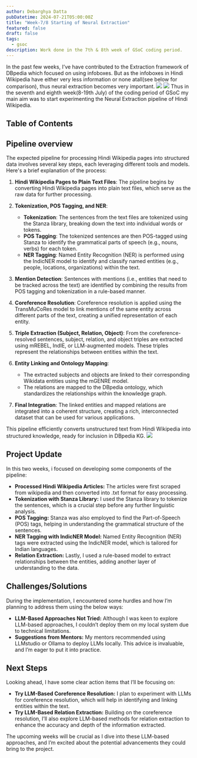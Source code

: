 ```yaml
---
author: Debarghya Datta
pubDatetime: 2024-07-21T05:00:00Z
title: "Week-7/8 Starting of Neural Extraction"
featured: false
draft: false
tags:
  - gsoc
description: Work done in the 7th & 8th week of GSoC coding period.
---
```


In the past few weeks, I’ve have contributed to the Extraction framework of DBpedia which focused on using infoboxes. But as the infoboxes in Hindi Wikipedia have either very less information or none atall(see below for comparison), thus neural extraction becomes very important.
![](@assets/images/week_7_8/hi_wiki.png)
![](@assets/images/week_7_8/en_wiki.png)
Thus in the seventh and eighth week(8-19th July) of the coding period of GSoC my main aim was to start experimenting the Neural Extraction pipeline of Hindi Wikipedia.

## Table of Contents

## Pipeline overview

The expected pipeline for processing Hindi Wikipedia pages into structured data involves several key steps, each leveraging different tools and models. Here's a brief explanation of the process:

1. **Hindi Wikipedia Pages to Plain Text Files**: The pipeline begins by converting Hindi Wikipedia pages into plain text files, which serve as the raw data for further processing.

2. **Tokenization, POS Tagging, and NER**:

   - **Tokenization**: The sentences from the text files are tokenized using the Stanza library, breaking down the text into individual words or tokens.
   - **POS Tagging**: The tokenized sentences are then POS-tagged using Stanza to identify the grammatical parts of speech (e.g., nouns, verbs) for each token.
   - **NER Tagging**: Named Entity Recognition (NER) is performed using the IndicNER model to identify and classify named entities (e.g., people, locations, organizations) within the text.

3. **Mention Detection**:
   Sentences with mentions (i.e., entities that need to be tracked across the text) are identified by combining the results from POS tagging and tokenization in a rule-based manner.

4. **Coreference Resolution**:
   Coreference resolution is applied using the TransMuCoRes model to link mentions of the same entity across different parts of the text, creating a unified representation of each entity.

5. **Triple Extraction (Subject, Relation, Object)**:
   From the coreference-resolved sentences, subject, relation, and object triples are extracted using mREBEL, IndIE, or LLM-augmented models. These triples represent the relationships between entities within the text.

6. **Entity Linking and Ontology Mapping**:

   - The extracted subjects and objects are linked to their corresponding Wikidata entities using the mGENRE model.
   - The relations are mapped to the DBpedia ontology, which standardizes the relationships within the knowledge graph.

7. **Final Integration**:
   The linked entities and mapped relations are integrated into a coherent structure, creating a rich, interconnected dataset that can be used for various applications.

This pipeline efficiently converts unstructured text from Hindi Wikipedia into structured knowledge, ready for inclusion in DBpedia KG.
![](@assets/images/week_7_8/pipeline.png)

## Project Update

In this two weeks, i focused on developing some components of the pipeline:

- **Processed Hindi Wikipedia Articles:** The articles were first scraped from wikipedia and then converted into .txt format for easy processing.
- **Tokenization with Stanza Library:** I used the Stanza library to tokenize the sentences, which is a crucial step before any further linguistic analysis.
- **POS Tagging:** Stanza was also employed to find the Part-of-Speech (POS) tags, helping in understanding the grammatical structure of the sentences.
- **NER Tagging with IndicNER Model:** Named Entity Recognition (NER) tags were extracted using the IndicNER model, which is tailored for Indian languages.
- **Relation Extraction:** Lastly, I used a rule-based model to extract relationships between the entities, adding another layer of understanding to the data.

## Challenges/Solutions

During the implementation, I encountered some hurdles and how I’m planning to address them using the below ways:

- **LLM-Based Approaches Not Tried:** Although I was keen to explore LLM-based approaches, I couldn’t deploy them on my local system due to technical limitations.
- **Suggestions from Mentors:** My mentors recommended using LLMstudio or Ollama to deploy LLMs locally. This advice is invaluable, and I’m eager to put it into practice.

## Next Steps

Looking ahead, I have some clear action items that I’ll be focusing on:

- **Try LLM-Based Coreference Resolution:** I plan to experiment with LLMs for coreference resolution, which will help in identifying and linking entities within the text.
- **Try LLM-Based Relation Extraction:** Building on the coreference resolution, I’ll also explore LLM-based methods for relation extraction to enhance the accuracy and depth of the information extracted.

The upcoming weeks will be crucial as I dive into these LLM-based approaches, and I’m excited about the potential advancements they could bring to the project.

